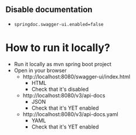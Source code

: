 ## Disable documentation
* `springdoc.swagger-ui.enabled=false`

# How to run it locally?
* Run it locally as mvn spring boot project
* Open in your browser
  * http://localhost:8080/swagger-ui/index.html
    * HTML
    * Check that it's disabled 
  * http://localhost:8080/v3/api-docs
    * JSON 
    * Check that it's YET enabled
  * http://localhost:8080/v3/api-docs.yaml
    * YAML
    * Check that it's YET enabled
